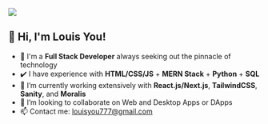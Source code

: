 ![](https://user-images.githubusercontent.com/81671608/164883470-85cad774-ca24-40b2-bc71-27664e24325b.gif)
## 👋 Hi, I'm Louis You!
- 🏫 I'm a **Full Stack Developer** always seeking out the pinnacle of technology
- ✔️ I have experience with **HTML/CSS/JS** + **MERN Stack** + **Python** + **SQL**
- 📖 I’m currently working extensively with **React.js/Next.js**, **TailwindCSS**, **Sanity**, and **Moralis**
- 🔗 I’m looking to collaborate on Web and Desktop Apps or DApps
- 📫 Contact me: louisyou777@gmail.com

<!---
YouCodes/YouCodes is a ✨ special ✨ repository because its `README.md` (this file) appears on your GitHub profile.
You can click the Preview link to take a look at your changes.
--->
